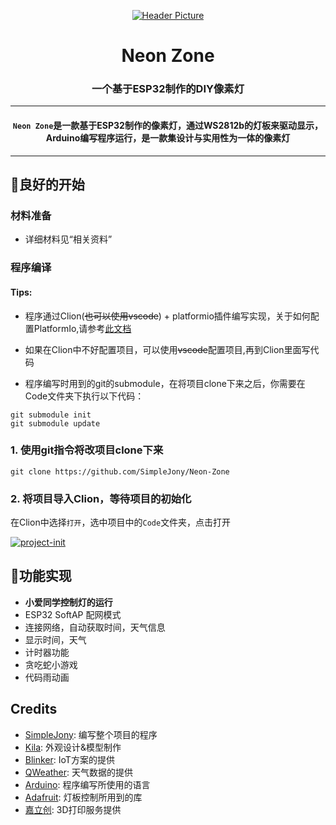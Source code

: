 <div align="center">

[![Header Picture](https://z1.ax1x.com/2023/11/05/piQY8Ld.png)](https://imgse.com/i/piQY8Ld)
# Neon Zone
### 一个基于ESP32制作的DIY像素灯

---
#### `Neon Zone`是一款基于ESP32制作的像素灯，通过WS2812b的灯板来驱动显示，Arduino编写程序运行，是一款集设计与实用性为一体的像素灯
---
</div>

## 👐良好的开始
### 材料准备

* 详细材料见“相关资料”

### 程序编译
#### Tips:
* 程序通过Clion(~~也可以使用vscode~~) + platformio插件编写实现，关于如何配置PlatformIo,请参考[此文档](https://docs.platformio.org/en/latest/integration/ide/pioide.html)

* 如果在Clion中不好配置项目，可以使用~~vscode~~配置项目,再到Clion里面写代码

* 程序编写时用到的git的submodule，在将项目clone下来之后，你需要在Code文件夹下执行以下代码：
```
git submodule init
git submodule update
```

### 1. 使用git指令将改项目clone下来
```
git clone https://github.com/SimpleJony/Neon-Zone
```
### 2. 将项目导入Clion，等待项目的初始化
在Clion中选择`打开`，选中项目中的`Code`文件夹，点击打开

[![project-init](https://z1.ax1x.com/2023/10/01/pPLKoIU.png)](https://imgse.com/i/pPLKoIU)

## 📱功能实现
* **小爱同学控制灯的运行**
* ESP32 SoftAP 配网模式
* 连接网络，自动获取时间，天气信息
* 显示时间，天气
* 计时器功能
* 贪吃蛇小游戏
* 代码雨动画

## Credits
* [SimpleJony](https://github.com/SimpleJony): 编写整个项目的程序
* [Kila](https://space.bilibili.com/278299486/?spm_id_from=333.999.0.0): 外观设计&模型制作
* [Blinker](https://github.com/blinker-iot): IoT方案的提供
* [QWeather](https://www.qweather.com/): 天气数据的提供
* [Arduino](https://github.com/arduino): 程序编写所使用的语言
* [Adafruit](https://github.com/adafruit): 灯板控制所用到的库
* [嘉立创](https://www.jlc.com/): 3D打印服务提供
